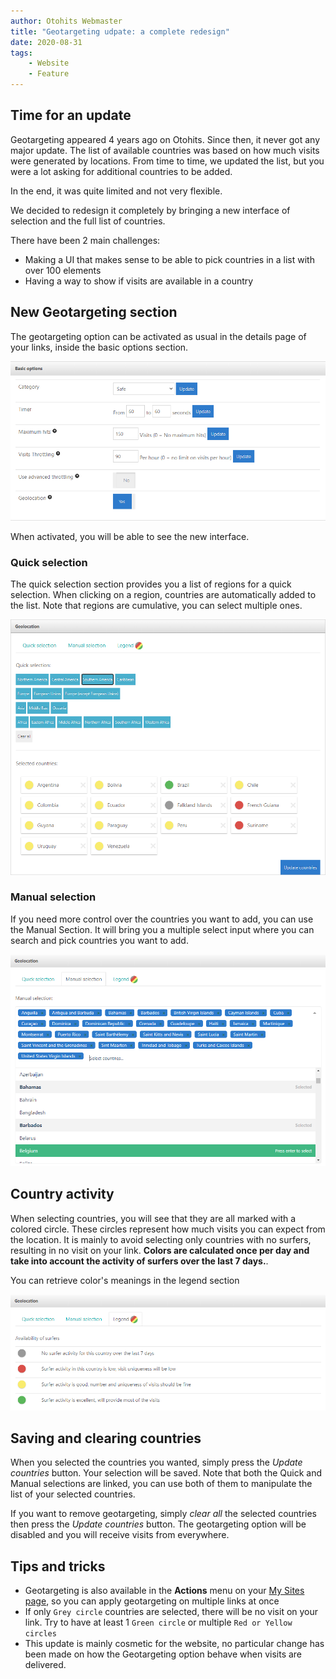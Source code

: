 ```yaml
---
author: Otohits Webmaster
title: "Geotargeting udpate: a complete redesign"
date: 2020-08-31
tags:
    - Website
    - Feature
---
```


## Time for an update

Geotargeting appeared 4 years ago on Otohits. Since then, it never got any major update. The list of available countries was based on how much visits were generated by locations.
From time to time, we updated the list, but you were a lot asking for additional countries to be added.

In the end, it was quite limited and not very flexible.

We decided to redesign it completely by bringing a new interface of selection and the full list of countries.

There have been 2 main challenges:

* Making a UI that makes sense to be able to pick countries in a list with over 100 elements
* Having a way to show if visits are available in a country

## New Geotargeting section

The geotargeting option can be activated as usual in the details page of your links, inside the basic options section.

![Activate geotargeting](/img/blog/2020/geotargeting/activate_geotargeting.png)

When activated, you will be able to see the new interface.

### Quick selection

The quick selection section provides you a list of regions for a quick selection. When clicking on a region, countries are automatically added to the list. Note that regions are cumulative, you can select multiple ones.

![Quick selection](/img/blog/2020/geotargeting/quick_selection.png)

### Manual selection

If you need more control over the countries you want to add, you can use the Manual Section. It will bring you a multiple select input where you can search and pick countries you want to add.

![Manual selection](/img/blog/2020/geotargeting/manual_selection.png)

## Country activity

When selecting countries, you will see that they are all marked with a colored circle. These circles represent how much visits you can expect from the location. It is mainly to avoid selecting only countries with no surfers, resulting in no visit on your link. **Colors are calculated once per day and take into account the activity of surfers over the last 7 days.**.

You can retrieve color's meanings in the legend section

![Legend](/img/blog/2020/geotargeting/legend.png)

## Saving and clearing countries

When you selected the countries you wanted, simply press the _Update countries_ button. Your selection will be saved. Note that both the Quick and Manual selections are linked, you can use both of them to manipulate the list of your selected countries.

If you want to remove geotargeting, simply _clear all_ the selected countries then press the _Update countries_ button. The geotargeting option will be disabled and you will receive visits from everywhere.

## Tips and tricks

* Geotargeting is also available in the **Actions** menu on your [My Sites page](https://www.otohits.net/account/mysites), so you can apply geotargeting on multiple links at once
* If only `Grey circle` countries are selected, there will be no visit on your link. Try to have at least 1 `Green circle` or multiple `Red or Yellow circles`
* This update is mainly cosmetic for the website, no particular change has been made on how the Geotargeting option behave when visits are delivered.
